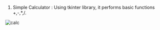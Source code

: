 1. Simple Calculator : Using tkinter library, it performs basic functions +,-,*,/.

![calc](https://user-images.githubusercontent.com/32505627/111920421-dd829100-8ab4-11eb-8fab-b27bdf9d64aa.JPG)


